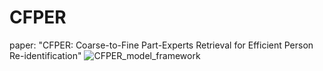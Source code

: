 # CFPER
paper: "CFPER: Coarse-to-Fine Part-Experts Retrieval for Efficient Person Re-identification"
![CFPER_model_framework](https://github.com/user-attachments/assets/f1bea537-7241-410b-a347-fc98f993d624)
